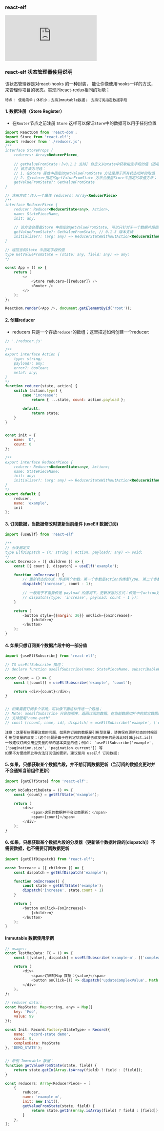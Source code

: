 ### react-elf

[![][bundlesize-js-image]][unpkg-js-url]

[bundlesize-js-image]: https://img.badgesize.io/https:/unpkg.com/react-elf/dist/react-elf.cjs.production.min.js?label=react%20elf.min.js&compression=gzip&style=flat
[unpkg-js-url]: https://unpkg.com/react-elf/dist/react-elf.cjs.production.min.js

### react-elf 状态管理器使用说明

该状态管理器是对react-hooks 的一种封装， 能让你像使用hooks一样的方式，来管理你项目的状态。实现同react-redux相同的功能；

    特点： 使用简单；体积小；支持Immutable数据； 支持订阅指定数据字段

#### 1. 数据注册（Store Register）
* 在`Router`节点之前注册 `Store` 这样可以保证`Store`中的数据可以用于任何位置

```js
import ReactDom from 'react-dom';
import Store from 'react-elf';
import reducer from './reducer.js';
/**
interface StoreProps {
    reducers: Array<ReducerPiece>,
    
    // getValueFromState：[v0.1.3 支持] 自定义从state中获取指定字段的值（适用于从复杂对象中获取值：如Immutable对象中取值）
    // 该方法为可选：
    // 1、在Store 属性中指定的getValueFromState 方法是用于所有状态切片的取值
    // 2、在reducer指定的getValueFromState 方法会覆盖Store中指定的取值方法；
    getValueFromState?: GetValueFromState
}

// 注册方式：传入一个属性 reducers: Array<ReducerPiece>
/**
interface ReducerPiece {
    reducer: Reducer<ReducerState<any>, Action>,
    name: StatePieceName,
    init: any,
    
    // 该方法会覆盖Store 中指定的getValueFromState, 可以只针对于一个数据片段指定取值方法；
    getValueFromState?: GetValueFromState, // 0.1.3 版本支持
    initializer?: (arg: any) => ReducerStateWithoutAction<ReducerWithoutAction<any>>
}

// 返回当前State 中指定字段的值
type GetValueFromState = (state: any, field: any) => any;
*/

const App = () => {
    return (
        <>
            <Store reducers={[reducer]} />
            <Router />
        </>
    );
};

ReactDom.render(<App />, document.getElementById('root'));

```

#### 2. 创建reducer
* reducers 只是一个存放`reducer`的数组；这里描述如何创建一个reducer:

```js
// './reducer.js'

/**
export interface Action {
    type: string;
    payload?: any;
    error?: boolean;
    meta?: any;
}
*/
function reducer(state, action) {
    switch (action.type) {
        case 'increase':
            return { ...state, count: action.payload };

        default:
            return state;
    }
}


const init = {
    name: 'D',
    count: 0
};

/**
export interface ReducerPiece {
    reducer: Reducer<ReducerState<any>, Action>;
    name: StatePieceName;
    init: any;
    initializer?: (arg: any) => ReducerStateWithoutAction<ReducerWithoutAction<any>>;
}
*/
export default {
    reducer,
    name: 'example',
    init
};

```

#### 3. 订阅数据，当数据修改时更新当前组件 (useElf 数据订阅)

```js
import {useElf} from 'react-elf'

/**
// 分发器定义
type ElfDispatch = (x: string | Action, payload?: any) => void;
*/
const Decreace = ({ children }) => {
    const [{ count }, dispatch] = useElf('example');

    function onIncrease() {
        // 更新状态的方式：传递两个参数，第一个参数是action的类型Type, 第二个参数是携带的数据；
        dispatch('increase', count - 1);
        
        // 一般用于不需要传递 payload 的情况下，更新状态的方式：传递一个action对象 [关于action的标准可以参考: https://github.com/redux-utilities/flux-standard-action]
        // dispatch({type: 'increase', payload: count - 1 });
    }

    return (
        <button style={{margin: 20}} onClick={onIncrease}>
            {children}
        </button>
    );
}
```

#### 4. 如果只想订阅某个数据片段中的一部分值

```js
import {useElfSubscribe} from 'react-elf';

// TS useElfSubscribe 描述：
// declare function useElfSubscribe(name: StatePieceName, subscribableFields: any | any[]): [any[], ElfDispatch];

const Count = () => {
    const [[count]] = useElfSubscribe('example', 'count');

    return <div>{count}</div>;
}


// 如果需要订阅多个字段，可以像下面这样传递一个数组；
// Note: useElfSubscribe 只会按顺序，返回订阅的数据，在当前数据切片中的其它数据并不会反回;
// 支持使用"name-path"
// const [[count, name, id], dispatch] = useElfSubscribe('example', ['count', 'name', 'arr[0].data.id']);
```

    注意：这里有些需要注意的问题，如果你订阅的数据是引用型变量，请确保在更新状态的时候该引用型变量的改变；（这个问题是由于在判定状态值是否改变使用的是浅比较[Object.is]）
    一般建议订阅引用型变量内部的基本类型的值；例如： `useElfSubscribe('example', ['pagination.size', 'pagination.current']) 等
    如果不方便按照此种方法订阅值的更新，建议使用 useElf 订阅数据；


#### 5. 如果，只想获取某个数据片段，并不想订阅数据更新（当订阅的数据变更时并不会通知当前组件更新）

```js
import {getElfState} from 'react-elf';

const NoSubscribeData = () => {
    const {count} = getElfState('example');

    return (
        <div>
            <span>这里的数据并不会动态更新：</span>
            <span>{count}</span>
        </div>
    );
}
```

#### 6. 如果，只想获取某个数据片段的分发器（更新某个数据片段的[dispatch]）不需要数据，也不需要订阅数据更新

```js
import {getElfDispatch} from 'react-elf';

const Increace = ({ children }) => {
    const dispatch = getElfDispatch('example');

    function onIncrease() {
        const state = getElfState('example');
        dispatch('increase', state.count + 1)
    }

    return (
        <button onClick={onIncrease}>
            {children}
        </button>
    );
}
```

#### Immutable 数据使用示例
```js
// usage::
const TestMapData: FC = () => {
    const [[value], dispatch] = useElfSubscribe('example-m', [['complexData', 'value']]);

    return (
        <div>
            <span>订阅的Map 数据：{value}</span>
            <button onClick={() => dispatch('updateComplexValue', Math.random())}>更新Map 数据</button>
        </div>
    );
};

// reducer data::
const MapState: Map<string, any> = Map({
    key: 'Foo',
    value: 99
});

const Init: Record.Factory<StateType> = Record({
    name: 'record-state demo',
    count: 0,
    complexData: MapState
}, 'DEMO_STATE');


// 示例 Immutable 数据：
function getValueFromState(state, field) {
    return state.getIn(Array.isArray(field) ? field : [field]);
}

const reducers: Array<ReducerPiece> = [
    {
        reducer,
        name: 'example-m',
        init: new Init(),
        getValueFromState(state, field) {
            return state.getIn(Array.isArray(field) ? field : [field]);
        }
    },
];

```

